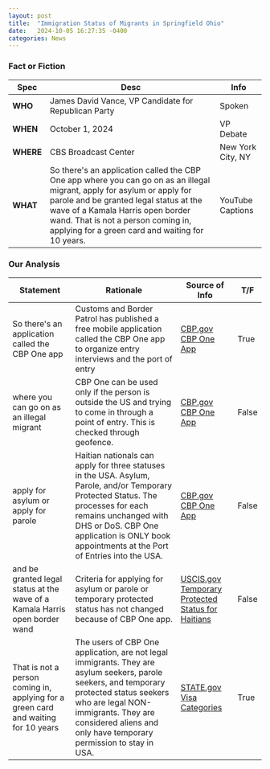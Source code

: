 ```yaml
---
layout: post
title:  "Immigration Status of Migrants in Springfield Ohio"
date:   2024-10-05 16:27:35 -0400
categories: News
---
```


### Fact or Fiction
| Spec | Desc | Info |
| ----------- | ----------- | ----------- |
| **WHO** | James David Vance, VP Candidate for Republican Party | Spoken |
| **WHEN** | October 1, 2024 | VP Debate |
| **WHERE** | CBS Broadcast Center | New York City, NY |
| **WHAT** | So there's an application called the CBP One app where you can go on as an illegal migrant, apply for asylum or apply for parole and be granted legal status at the wave of a Kamala Harris open border wand. That is not a person coming in, applying for a green card and waiting for 10 years. | YouTube Captions |

### Our Analysis
| Statement | Rationale | Source of Info | T/F |
| ----------- | ----------- | ----------- | ----------- |
| So there's an application called the CBP One app | Customs and Border Patrol has published a free mobile application called the CBP One app to organize entry interviews and the port of entry | [CBP.gov CBP One App](https://www.cbp.gov/about/mobile-apps-directory/cbpone) | True |
| where you can go on as an illegal migrant | CBP One can be used only if the person is outside the US and trying to come in through a point of entry. This is checked through geofence. | [CBP.gov CBP One App](https://www.cbp.gov/about/mobile-apps-directory/cbpone) | False |
| apply for asylum or apply for parole | Haitian nationals can apply for three statuses in the USA. Asylum, Parole, and/or Temporary Protected Status. The processes for each remains unchanged with DHS or DoS. CBP One application is ONLY book appointments at the Port of Entries into the USA. | [CBP.gov CBP One App](https://www.cbp.gov/about/mobile-apps-directory/cbpone) | False |
| and be granted legal status at the wave of a Kamala Harris open border wand | Criteria for applying for asylum or parole or temporary protected status has not changed because of CBP One app. | [USCIS.gov Temporary Protected Status for Haitians](https://www.uscis.gov/humanitarian/temporary-protected-status/temporary-protected-status-designated-country-haiti) | False |
| That is not a person coming in, applying for a green card and waiting for 10 years | The users of CBP One application, are not legal immigrants. They are asylum seekers, parole seekers, and temporary protected status seekers who are legal NON-immigrants. They are considered aliens and only have temporary permission to stay in USA. |  [STATE.gov Visa Categories](https://travel.state.gov/content/travel/en/us-visas/visa-information-resources/all-visa-categories.html) | True |
